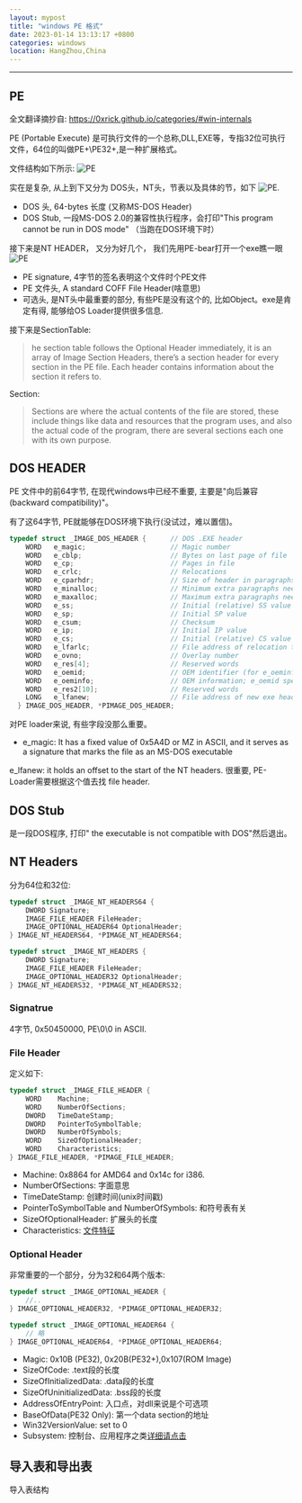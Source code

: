 ```yaml
---
layout: mypost
title: "windows PE 格式"
date: 2023-01-14 13:13:17 +0800
categories: windows
location: HangZhou,China
---
```

---

## PE

全文翻译摘抄自: https://0xrick.github.io/categories/#win-internals

PE (Portable Execute) 是可执行文件的一个总称,DLL,EXE等，专指32位可执行文件，64位的叫做PE+\PE32+,是一种扩展格式。

文件结构如下所示: ![PE](https://upload.wikimedia.org/wikipedia/commons/1/1b/Portable_Executable_32_bit_Structure_in_SVG_fixed.svg)


实在是复杂, 从上到下又分为 DOS头，NT头，节表以及具体的节，如下 ![PE](https://0xrick.github.io/images/wininternals/pe2/1.png).

* DOS 头, 64-bytes 长度 (又称MS-DOS Header)
* DOS Stub, 一段MS-DOS 2.0的兼容性执行程序，会打印"This program cannot be run in DOS mode" （当跑在DOS环境下时）

接下来是NT HEADER， 又分为好几个， 我们先用PE-bear打开一个exe瞧一眼
![PE](pe-bear.png)

* PE signature, 4字节的签名表明这个文件时个PE文件
* PE 文件头, A standard COFF File Header(啥意思)
* 可选头, 是NT头中最重要的部分, 有些PE是没有这个的, 比如Object。exe是肯定有得, 能够给OS Loader提供很多信息.

接下来是SectionTable:

> he section table follows the Optional Header immediately, it is an array of Image Section Headers, there’s a section header for every section in the PE file.
Each header contains information about the section it refers to.

Section:

> Sections are where the actual contents of the file are stored, these include things like data and resources that the program uses, and also the actual code of the program, there are several sections each one with its own purpose.


## DOS HEADER

PE 文件中的前64字节, 在现代windows中已经不重要, 主要是"向后兼容(backward compatibility)"。

有了这64字节, PE就能够在DOS环境下执行(没试过，难以置信)。

```c
typedef struct _IMAGE_DOS_HEADER {      // DOS .EXE header
    WORD   e_magic;                     // Magic number
    WORD   e_cblp;                      // Bytes on last page of file
    WORD   e_cp;                        // Pages in file
    WORD   e_crlc;                      // Relocations
    WORD   e_cparhdr;                   // Size of header in paragraphs
    WORD   e_minalloc;                  // Minimum extra paragraphs needed
    WORD   e_maxalloc;                  // Maximum extra paragraphs needed
    WORD   e_ss;                        // Initial (relative) SS value
    WORD   e_sp;                        // Initial SP value
    WORD   e_csum;                      // Checksum
    WORD   e_ip;                        // Initial IP value
    WORD   e_cs;                        // Initial (relative) CS value
    WORD   e_lfarlc;                    // File address of relocation table
    WORD   e_ovno;                      // Overlay number
    WORD   e_res[4];                    // Reserved words
    WORD   e_oemid;                     // OEM identifier (for e_oeminfo)
    WORD   e_oeminfo;                   // OEM information; e_oemid specific
    WORD   e_res2[10];                  // Reserved words
    LONG   e_lfanew;                    // File address of new exe header
  } IMAGE_DOS_HEADER, *PIMAGE_DOS_HEADER;

```
对PE loader来说, 有些字段没那么重要。

* e_magic: It has a fixed value of 0x5A4D or MZ in ASCII, and it serves as a signature that marks the file as an MS-DOS executable

e_lfanew: it holds an offset to the start of the NT headers. 很重要, PE-Loader需要根据这个值去找 file header.

## DOS Stub

是一段DOS程序, 打印" the executable is not compatible with DOS"然后退出。

## NT Headers

分为64位和32位:

```c++
typedef struct _IMAGE_NT_HEADERS64 {
    DWORD Signature;
    IMAGE_FILE_HEADER FileHeader;
    IMAGE_OPTIONAL_HEADER64 OptionalHeader;
} IMAGE_NT_HEADERS64, *PIMAGE_NT_HEADERS64;

typedef struct _IMAGE_NT_HEADERS {
    DWORD Signature;
    IMAGE_FILE_HEADER FileHeader;
    IMAGE_OPTIONAL_HEADER32 OptionalHeader;
} IMAGE_NT_HEADERS32, *PIMAGE_NT_HEADERS32;

```

 ### Signatrue

 4字节, 0x50450000,  PE\0\0 in ASCII.

### File Header

定义如下:
```c++
typedef struct _IMAGE_FILE_HEADER {
    WORD    Machine;
    WORD    NumberOfSections;
    DWORD   TimeDateStamp;
    DWORD   PointerToSymbolTable;
    DWORD   NumberOfSymbols;
    WORD    SizeOfOptionalHeader;
    WORD    Characteristics;
} IMAGE_FILE_HEADER, *PIMAGE_FILE_HEADER;

```

* Machine: 0x8864 for AMD64 and 0x14c for i386.
* NumberOfSections: 字面意思
* TimeDateStamp: 创建时间(unix时间戳)
* PointerToSymbolTable and NumberOfSymbols: 和符号表有关
* SizeOfOptionalHeader: 扩展头的长度
* Characteristics: [文件特征](!https://learn.microsoft.com/en-us/windows/win32/debug/pe-format#characteristics)

### Optional Header

非常重要的一个部分，分为32和64两个版本:

```c++
typedef struct _IMAGE_OPTIONAL_HEADER {
    //..
} IMAGE_OPTIONAL_HEADER32, *PIMAGE_OPTIONAL_HEADER32;

typedef struct _IMAGE_OPTIONAL_HEADER64 {
    // 略
} IMAGE_OPTIONAL_HEADER64, *PIMAGE_OPTIONAL_HEADER64;
```
* Magic: 0x10B (PE32), 0x20B(PE32+),0x107(ROM Image)
* SizeOfCode: .text段的长度
* SizeOfInitializedData: .data段的长度
* SizeOfUninitializedData: .bss段的长度
* AddressOfEntryPoint: 入口点，对dll来说是个可选项
* BaseOfData(PE32 Only): 第一个data section的地址
* Win32VersionValue: set to 0
* Subsystem: 控制台、应用程序之类[详细请点击](!https://docs.microsoft.com/en-us/windows/win32/debug/pe-format)

## 导入表和导出表

导入表结构